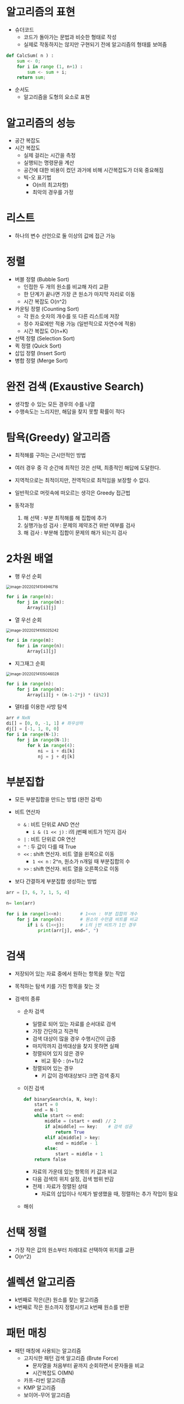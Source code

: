 # 알고리즘의 표현

- 슈더코드
  - 코드가 돌아가는 문법과 비슷한 형태로 작성
  - 실제로 작동하지는 않지만 구현되기 전에 알고리즘의 형태를 보여줌

```python
def CalcSum( n ) :
    sum <- 0;
    for i in range (1, n+1) :
        sum <- sum + i;
    return sum;
```



- 순서도
  - 알고리즘을 도형의 요소로 표현



# 알고리즘의 성능

- 공간 복잡도
- 시간 복잡도
  - 실제 걸리는 시간을 측정
  - 실행되는 명령문을 계산
  - 공간에 대한 비용이 컸던 과거에 비해 시간복잡도가 더욱 중요해짐
  - 빅-오 표기법
    - O(n의 최고차항)
    - 최악의 경우를 가정




# 리스트

- 하나의 변수 선언으로 둘 이상의 값에 접근 가능



# 정렬

- 버블 정렬 (Bubble Sort)
  - 인접한 두 개의 원소를 비교해 자리 교환
  - 한 단계가 끝나면 가장 큰 원소가 마지막 자리로 이동
  - 시간 복잡도 O(n^2)
- 카운팅 정렬 (Counting Sort)
  - 각 원소 숫자의 개수를 또 다른 리스트에 저장
  - 정수 자료에만 적용 가능 (일반적으로 자연수에 적용)
  - 시간 복잡도 O(n+K)
- 선택 정렬 (Selection Sort)
- 퀵 정렬 (Quick Sort)
- 삽입 정렬 (Insert Sort)
- 병합 정렬 (Merge Sort)



# 완전 검색 (Exaustive Search)

- 생각할 수 있는 모든 경우의 수를 나열
- 수행속도는 느리지만, 해답을 찾지 못할 확률이 적다



# 탐욕(Greedy) 알고리즘

- 최적해를 구하는 근시안적인 방법
- 여러 경우 중 각 순간에 최적인 것은 선택, 최종적인 해답에 도달한다.
- 지역적으로는 최적이지만, 전역적으로 최적임을 보장할 수 없다.

- 일반적으로 머릿속에 떠오르는 생각은 Greedy 접근법
- 동작과정
  1) 해 선택 : 부분 최적해를 해 집합에 추가
  2) 실행가능성 검사 : 문제의 제약조건 위반 여부를 검사
  3) 해 검사 : 부분해 집합이 문제의 해가 되는지 검사



# 2차원 배열

- 행 우선 순회

<img src="01_Some.assets/image-20220214104946716.png" alt="image-20220214104946716" style="zoom:70%;" />

```python
for i in range(n):
    for j in range(m):
        Array[i][j]
```



- 열 우선 순회

<img src="01_Some.assets/image-20220214105025242.png" alt="image-20220214105025242" style="zoom:70%;" />

```python
for i in range(m):
    for i in range(n):
        Array[i][j]
```



- 지그재그 순회

<img src="01_Some.assets/image-20220214105046028.png" alt="image-20220214105046028" style="zoom:70%;" />

```python
for i in range(n):
    for j in range(m):
        Array[i][j + (m-1-2*j) * (i%2)]
```



- 델타를 이용한 사방 탐색

```python
arr # NxN
di[] = [0, 0, -1, 1] # 좌우상하
dj[] = [-1, 1, 0, 0]
for i in range(N-1):
	for j in range(N-1):
        for k in range(4):
            ni = i + di[k]
            nj = j + dj[k]
```



# 부분집합

- 모든 부분집합을 만드는 방법 (완전 검색)

- 비트 연산자
  - `&` : 비트 단위로 AND 연산
    - `i & (1 << j)` : i의 j번째 비트가 1인지 검사
  - `|` : 비트 단위로 OR 연산
  - `^` : 두 값이 다를 때 True
  - `<<` : shift 연산자. 비트 열을 왼쪽으로 이동
    - `1 << n` : 2^n, 원소가 n개일 때 부분집합의 수
  - `>>` : shift 연산자. 비트 열을 오른쪽으로 이동

- 보다 간결하게 부분집합 생성하는 방법

```python
arr = [3, 6, 7, 1, 5, 4]

n= len(arr)

for i in range(1<<n):		# 1<<n : 부분 집합의 개수
    for j in range(n):		# 원소의 수만큼 비트를 비교
        if i & (1<<j):		# i의 j번 비트가 1인 경우
            print(arr[j], end=", ")
```



# 검색

- 저장되어 있는 자료 중에서 원하는 항목을 찾는 작업

- 목적하는 탐색 키를 가진 항목을 찾는 것

- 검색의 종류

  - 순차 검색

    - 일렬로 되어 있는 자료를 순서대로 검색
    - 가장 간단하고 직관적
    - 검색 대상이 많을 경우 수행시간이 급증
    - 마지막까지 검색대상을 찾지 못하면 실패
    - 정렬되어 있지 않은 경우
      - 비교 횟수 : (n+1)/2
    - 정렬되어 있는 경우
      - 키 값이 검색대상보다 크면 검색 중지

  - 이진 검색

    ```python
    def binarySearch(a, N, key):
        start = 0
        end = N-1
        while start <= end:
            middle = (start + end) // 2
            if a[middle] == key:	# 검색 성공
                return True
            elif a[middle] > key:
                end = middle - 1
            else:
                start = middle + 1
        return false
    ```

    - 자료의 가운데 있는 항목의 키 값과 비교
    - 다음 검색의 위치 설정, 검색 범위 반감
    - 전제 : 자료가 정렬된 상태
      - 자료의 삽입이나 삭제가 발생했을 때, 정렬하는  추가 작업이 필요

  - 해쉬



# 선택 정렬

- 가장 작은 값의 원소부터 차례대로 선택하여 위치를 교환
- O(n^2)



# 셀렉션 알고리즘

- k번째로 작은(큰) 원소를 찾는 알고리즘
- k번째로 작은 원소까지 정렬시키고 k번째 원소를 반환



# 패턴 매칭

- 패턴 매칭에 사용되는 알고리즘
  - 고지식한 패턴 검색 알고리즘 (Brute Force)
    - 문자열을 처음부터 끝까지 순회하면서 문자들을 비교
    - 시간복잡도 O(MN)
  - 카프-라빈 알고리즘
  - KMP 알고리즘
  - 보이어-무어 알고리즘
